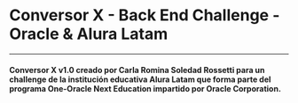 <h1>Conversor X - Back End Challenge - Oracle & Alura Latam</h1>
<hr>
<h4>Conversor X v1.0 creado por Carla Romina Soledad Rossetti para un challenge de la institución educativa Alura Latam que forma   parte del programa One-Oracle Next Education impartido por    Oracle Corporation.</h4>
